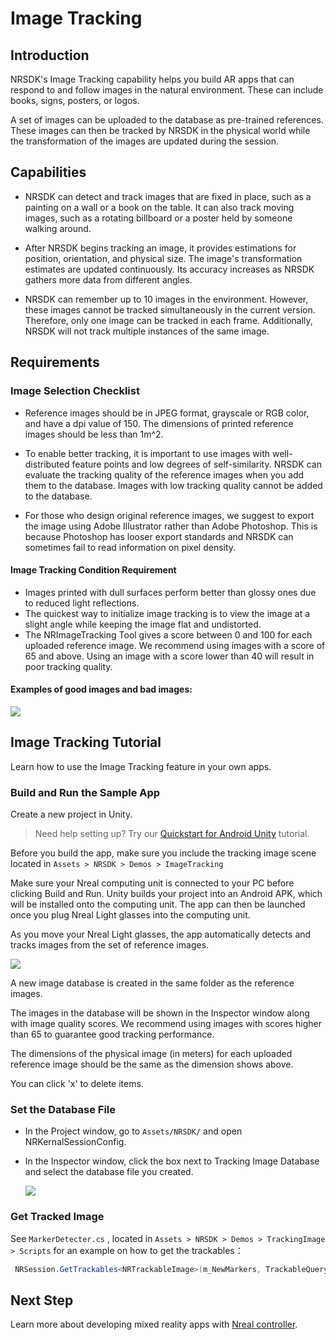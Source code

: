 # Image Tracking
## Introduction
NRSDK's Image Tracking capability helps you build AR apps that can respond to and follow images in the natural environment. These can include books, signs, posters, or logos. 

A set of images can be uploaded to the database as pre-trained references. These images can then be tracked by NRSDK in the physical world while the transformation of the images are updated during the session. 


## Capabilities

* NRSDK can detect and track images that are fixed in place, such as a painting on a wall or a book on the table. It can also track moving images, such as a rotating billboard or a poster held by someone walking around. 

* After NRSDK begins tracking an image, it provides estimations for position, orientation, and physical size. The image's transformation estimates are updated continuously. Its accuracy increases as NRSDK gathers more data from different angles.

* NRSDK can remember up to 10 images in the environment. However, these images cannot be tracked simultaneously in the current version. Therefore, only one image can be tracked in each frame. Additionally, NRSDK will not track multiple instances of the same image.

## Requirements

### Image Selection Checklist 

- Reference images should be in JPEG format, grayscale or RGB color, and have a dpi value of 150. The dimensions of printed reference images should be less than 1m^2.

- To enable better tracking, it is important to use images with well-distributed feature points and low degrees of self-similarity. NRSDK can evaluate the tracking quality of the reference images when you add them to the database. Images with low tracking quality cannot be added to the database.

- For those who design original reference images, we suggest to export the image using Adobe Illustrator rather than Adobe Photoshop. This is because Photoshop has looser export standards and NRSDK can sometimes fail to read information on pixel density.


#### Image Tracking Condition Requirement

- Images printed with dull surfaces perform better than glossy ones due to reduced light reflections. 
- The quickest way to initialize image tracking is to view the image at a slight angle while keeping the image flat and undistorted.
- The NRImageTracking Tool gives a score between 0 and 100 for each uploaded reference image. We recommend using images with a score of 65 and above. Using an image with a score lower than 40 will result in poor tracking quality.


#### Examples of good images and bad images:

![](https://codimd.s3.shivering-isles.com/demo/uploads/upload_d6c30257eb1f81d810aa9b9091d481cf.png)


## Image Tracking Tutorial
Learn how to use the Image Tracking feature in your own apps.

### Build and Run the Sample App

Create a new project in Unity.
> Need help setting up? Try our [Quickstart for Android Unity](/develop/unity/android-quickstart) tutorial.

Before you build the app, make sure you include the tracking image scene located in 
 `Assets > NRSDK > Demos > ImageTracking `

Make sure your Nreal computing unit is connected to your PC before clicking Build and Run. Unity builds your project into an Android APK, which will be installed onto the computing unit. The app can then be launched once you plug Nreal Light glasses into the computing unit.

As you move your Nreal Light glasses, the app automatically detects and tracks images from the set of reference images. 

![](https://codimd.s3.shivering-isles.com/demo/uploads/upload_4534486712efffce0e6f129e036c7cbe.png)



A new image database is created in the same folder as the reference images.

The images in the database will be shown in the Inspector window along with image quality scores. We recommend using images with scores higher than 65 to guarantee good tracking performance.


The dimensions of the physical image (in meters) for each uploaded reference image should be the same as the dimension shows above.


You can click 'x' to delete items. 

### Set the Database File

* In the Project window, go to `Assets/NRSDK/` and open NRKernalSessionConfig.

* In the Inspector window, click the box next to Tracking Image Database and select the database file you created.

    ![](https://codimd.s3.shivering-isles.com/demo/uploads/upload_32a4fde8f59daf7b1ced9930e0ee05d7.png)



### Get Tracked Image

See `MarkerDetecter.cs` , located in `Assets > NRSDK > Demos > TrackingImage > Scripts` for an example on how to get the trackables：

~~~c#
 NRSession.GetTrackables<NRTrackableImage>(m_NewMarkers, TrackableQueryFilter.New);
~~~

## Next Step
Learn more about developing mixed reality apps with [Nreal controller](/develop/unity/controller).